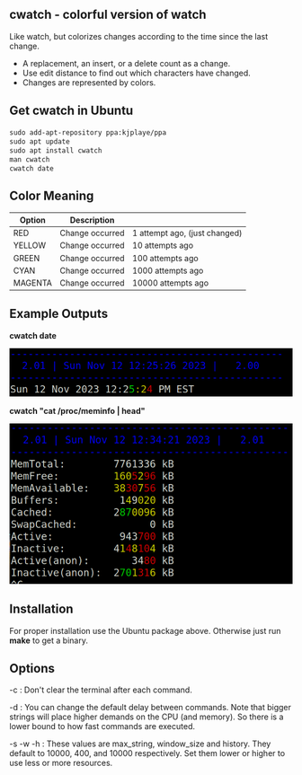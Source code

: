 cwatch - colorful version of watch
---

Like watch, but colorizes changes according to the time since the last change.  
   * A replacement, an insert, or a delete count as a change.  
   * Use edit distance to find out which characters have changed.  
   * Changes are represented by colors.

## Get cwatch in Ubuntu

    sudo add-apt-repository ppa:kjplaye/ppa
    sudo apt update
    sudo apt install cwatch
    man cwatch
    cwatch date

## Color Meaning

| Option | Description | |
| ------ | ----------- |---|
| RED    | Change occurred | 1 attempt ago, (just changed) |
| YELLOW    | Change occurred | 10 attempts ago |
| GREEN    | Change occurred | 100 attempts ago |
| CYAN   | Change occurred | 1000 attempts ago |
| MAGENTA | Change occurred | 10000 attempts ago |

## Example Outputs
**cwatch date**

![alt text](https://github.com/kjplaye/cwatch/blob/master/example_output_1.png?raw=true)

**cwatch "cat /proc/meminfo | head"**

![alt text](https://github.com/kjplaye/cwatch/blob/master/example_output_2.png?raw=true)

## Installation

For proper installation use the Ubuntu package above.  Otherwise just run **make** to get a binary.

## Options

-c : Don't clear the terminal after each command.

-d : You can change the default delay between commands.  Note that bigger strings will place higher demands on the CPU (and memory).  So there is a lower bound to how fast commands are executed.

-s -w -h : These values are max_string, window_size and history.  They default to 10000, 400, and 10000 respectively.  Set them lower or higher to use less or more resources.
